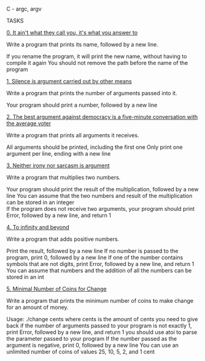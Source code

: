 C - argc, argv

TASKS

		
[0. It ain't what they call you, it's what you answer to](0-whatsmyname.c)

Write a program that prints its name, followed by a new line.

If you rename the program, it will print the new name, without having to compile it again
You should not remove the path before the name of the program


[1. Silence is argument carried out by other means](1-args.c)

Write a program that prints the number of arguments passed into it.

Your program should print a number, followed by a new line

		
[2. The best argument against democracy is a five-minute conversation with the average voter](2-args.c)
		
Write a program that prints all arguments it receives.

All arguments should be printed, including the first one
Only print one argument per line, ending with a new line

		
[3. Neither irony nor sarcasm is argument](3-mul.c)
		
Write a program that multiplies two numbers.

Your program should print the result of the multiplication, followed by a new line
You can assume that the two numbers and result of the multiplication can be stored in an integer		
If the program does not receive two arguments, your program should print Error, followed by a new line, and return 1
		

[4. To infinity and beyond](4-add.c)
		
Write a program that adds positive numbers.
		
Print the result, followed by a new line
If no number is passed to the program, print 0, followed by a new line
If one of the number contains symbols that are not digits, print Error, followed by a new line, and return 1		
You can assume that numbers and the addition of all the numbers can be stored in an int

		
[5. Minimal Number of Coins for Change](100-change.c)

Write a program that prints the minimum number of coins to make change for an amount of money.
		
Usage: ./change cents
where cents is the amount of cents you need to give back
if the number of arguments passed to your program is not exactly 1, print Error, followed by a new line, and return 1
you should use atoi to parse the parameter passed to your program
If the number passed as the argument is negative, print 0, followed by a new line
You can use an unlimited number of coins of values 25, 10, 5, 2, and 1 cent
